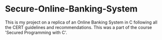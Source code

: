 # Secure-Online-Banking-System
This is my project on a replica of an Online Banking System in C following all the CERT guidelines and recommendations. This was a part of the course 'Secured Programming with C'. 
